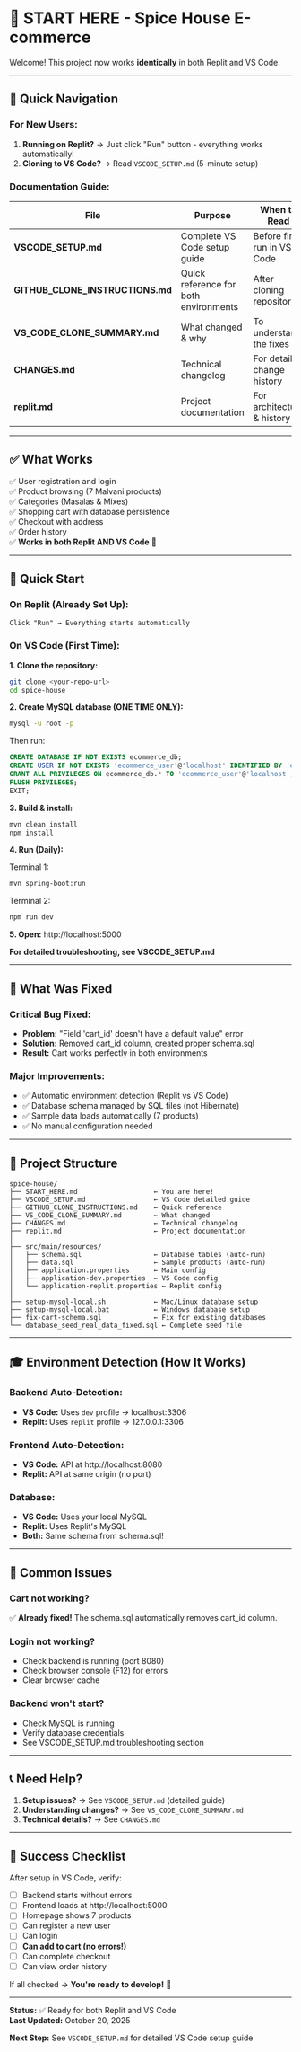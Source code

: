 # 🚀 START HERE - Spice House E-commerce

Welcome! This project now works **identically** in both Replit and VS Code.

---

## 📖 Quick Navigation

### For New Users:
1. **Running on Replit?** → Just click "Run" button - everything works automatically!
2. **Cloning to VS Code?** → Read `VSCODE_SETUP.md` (5-minute setup)

### Documentation Guide:

| File | Purpose | When to Read |
|------|---------|--------------|
| **VSCODE_SETUP.md** | Complete VS Code setup guide | Before first run in VS Code |
| **GITHUB_CLONE_INSTRUCTIONS.md** | Quick reference for both environments | After cloning repository |
| **VS_CODE_CLONE_SUMMARY.md** | What changed & why | To understand the fixes |
| **CHANGES.md** | Technical changelog | For detailed change history |
| **replit.md** | Project documentation | For architecture & history |

---

## ✅ What Works

✅ User registration and login  
✅ Product browsing (7 Malvani products)  
✅ Categories (Masalas & Mixes)  
✅ Shopping cart with database persistence  
✅ Checkout with address  
✅ Order history  
✅ **Works in both Replit AND VS Code** 🎉  

---

## 🎯 Quick Start

### On Replit (Already Set Up):
```
Click "Run" → Everything starts automatically
```

### On VS Code (First Time):

**1. Clone the repository:**
```bash
git clone <your-repo-url>
cd spice-house
```

**2. Create MySQL database (ONE TIME ONLY):**
```bash
mysql -u root -p
```
Then run:
```sql
CREATE DATABASE IF NOT EXISTS ecommerce_db;
CREATE USER IF NOT EXISTS 'ecommerce_user'@'localhost' IDENTIFIED BY 'ecommerce_pass_123';
GRANT ALL PRIVILEGES ON ecommerce_db.* TO 'ecommerce_user'@'localhost';
FLUSH PRIVILEGES;
EXIT;
```

**3. Build & install:**
```bash
mvn clean install
npm install
```

**4. Run (Daily):**

Terminal 1:
```bash
mvn spring-boot:run
```

Terminal 2:
```bash
npm run dev
```

**5. Open:** http://localhost:5000

**For detailed troubleshooting, see VSCODE_SETUP.md**

---

## 🔧 What Was Fixed

### Critical Bug Fixed:
- **Problem:** "Field 'cart_id' doesn't have a default value" error
- **Solution:** Removed cart_id column, created proper schema.sql
- **Result:** Cart works perfectly in both environments

### Major Improvements:
- ✅ Automatic environment detection (Replit vs VS Code)
- ✅ Database schema managed by SQL files (not Hibernate)
- ✅ Sample data loads automatically (7 products)
- ✅ No manual configuration needed

---

## 📂 Project Structure

```
spice-house/
├── START_HERE.md                   ← You are here!
├── VSCODE_SETUP.md                 ← VS Code detailed guide
├── GITHUB_CLONE_INSTRUCTIONS.md    ← Quick reference
├── VS_CODE_CLONE_SUMMARY.md        ← What changed
├── CHANGES.md                      ← Technical changelog
├── replit.md                       ← Project documentation
│
├── src/main/resources/
│   ├── schema.sql                  ← Database tables (auto-run)
│   ├── data.sql                    ← Sample products (auto-run)
│   ├── application.properties      ← Main config
│   ├── application-dev.properties  ← VS Code config
│   └── application-replit.properties ← Replit config
│
├── setup-mysql-local.sh            ← Mac/Linux database setup
├── setup-mysql-local.bat           ← Windows database setup
├── fix-cart-schema.sql             ← Fix for existing databases
└── database_seed_real_data_fixed.sql ← Complete seed file
```

---

## 🎓 Environment Detection (How It Works)

### Backend Auto-Detection:
- **VS Code:** Uses `dev` profile → localhost:3306
- **Replit:** Uses `replit` profile → 127.0.0.1:3306

### Frontend Auto-Detection:
- **VS Code:** API at http://localhost:8080
- **Replit:** API at same origin (no port)

### Database:
- **VS Code:** Uses your local MySQL
- **Replit:** Uses Replit's MySQL
- **Both:** Same schema from schema.sql!

---

## 🐛 Common Issues

### Cart not working?
✅ **Already fixed!** The schema.sql automatically removes cart_id column.

### Login not working?
- Check backend is running (port 8080)
- Check browser console (F12) for errors
- Clear browser cache

### Backend won't start?
- Check MySQL is running
- Verify database credentials
- See VSCODE_SETUP.md troubleshooting section

---

## 📞 Need Help?

1. **Setup issues?** → See `VSCODE_SETUP.md` (detailed guide)
2. **Understanding changes?** → See `VS_CODE_CLONE_SUMMARY.md`
3. **Technical details?** → See `CHANGES.md`

---

## 🎉 Success Checklist

After setup in VS Code, verify:

- [ ] Backend starts without errors
- [ ] Frontend loads at http://localhost:5000  
- [ ] Homepage shows 7 products
- [ ] Can register a new user
- [ ] Can login
- [ ] **Can add to cart (no errors!)**
- [ ] Can complete checkout
- [ ] Can view order history

If all checked → **You're ready to develop!** 🚀

---

**Status:** ✅ Ready for both Replit and VS Code  
**Last Updated:** October 20, 2025  

**Next Step:** See `VSCODE_SETUP.md` for detailed VS Code setup guide
